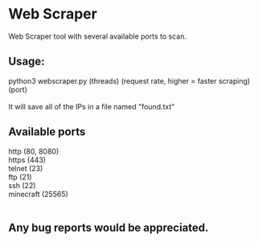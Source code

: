 # Web Scraper
Web Scraper tool with several available ports to scan.


<h2>Usage:</h2>
python3 webscraper.py (threads) (request rate, higher = faster scraping) (port)
<br><br>
It will save all of the IPs in a file named "found.txt"

<h2>Available ports</h2>
http (80, 8080)<br>
https (443)<br>
telnet (23)<br>
ftp (21)<br>
ssh (22)<br>
minecraft (25565)<br>
<br>
<h2>Any bug reports would be appreciated.</h2>
